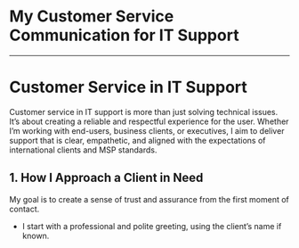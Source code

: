 # My Customer Service Communication for IT Support

----
# Customer Service in IT Support

Customer service in IT support is more than just solving technical issues. It’s about creating a reliable and respectful experience for the user. Whether I’m working with end-users, business clients, or executives, I aim to deliver support that is clear, empathetic, and aligned with the expectations of international clients and MSP standards.

## 1. How I Approach a Client in Need 

My goal is to create a sense of trust and assurance from the first moment of contact.

- I start with a professional and polite greeting, using the client’s name if known. 
